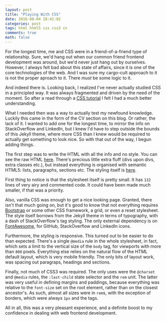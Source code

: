 ```yaml
---
layout: post
title: "Playing With CSS"
date: 2016-08-04 18:41:02
categories: post
tags: html html5 css css3 cv
comments: true
math: false
---
```

For the longest time, me and CSS were in a friend-of-a-friend type of relationship. Sure, we'd hang out when our common friend frontend development was around, but we'd never just hang out by ourselves. However, I always felt bad about this state of affairs, since it is one of the core technologies of the web. And I was sure my cargo-cult approach to it is not the proper aproach to it. There _must_ be some logic to it.

And indeed there is. Looking back, I realized I've never actually studied CSS in a principled way. It was always fragmented and driven by the need of the moment. So after a read through a [CSS tutorial](http://marksheet.io/introduction.html) I felt I had a much better understanding.

What I needed then was a way to actually test my newfound knowledge. Luckily this came in the form of the CV section on this blog. Or rather, the lack of it. I wanted to add one for the longest time, to mirror the info on StackOverflow and LinkedIn, but I knew I'd have to step outside the bounds of this Jekyll theme, where more CSS than I knew would be required to actually get something to look nice. So with that out of the way, I begun adding things.

The first step was to write the HTML with all the info and no style. You can see the raw HTML [here](https://github.com/horia141/horia141.github.io/blob/master/cv.html). There's precious little extra fluff (divs upon divs, extra classes etc.), but instead everything is organised with semantic HTML5: lists, paragraphs, sections etc. The styling itself is [here](https://github.com/horia141/horia141.github.io/blob/master/css/cv.css).

First thing to notice is that the stylesheet itself is pretty small. It has `132` lines of very airy and commented code. It could have been made much smaller, if that was a priority.

Also, vanilla CSS was enough to get a nice looking page. Granted, there isn't that much going on, but it's good to know that not everything requires [Bootstrap](http://getbootstrap.com/css/) or some other CSS framework, a grid, or even a reset stylesheet. The style itself borrows from the Jekyll theme in terms of typography, with a dash of StackOverflow's tag styling. The only external dependency is on [FontAwesome](http://fontawesome.io/), for GitHub, StackOverflow and LinkedIn icons.

Furthermore, the styling is responsive. This turned out to be easier to do than expected. There's a single `@media` rule in the whole stylesheet, in fact, which sets a limit to the vertical size of the `body` tag, for viewports with more than `800` pixels. Everything else relies on the natural flow of the HTML default layout, which is very mobile friendly. The only bits of layout work, was spacing out paragraps, headings and sections.

Finally, not much of CSS3 was required. The only uses were the `@charset` and `@media` rules, the `:last-child` state selector and the `rem` unit. The latter was very useful in defining margins and paddings, because everything was relative to the `font-size` set on the root element, rather than on the closest ancestor's. As such, almost all sizes were in `rem`s, with the exception of borders, which were always `1px` and the tags.

All in all, this was a very pleasant experience, and a definite boost to my confidence in dealing with web frontend development.
